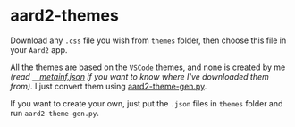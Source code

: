 aard2-themes
===

Download any `.css` file you wish from `themes` folder, then choose this file in your `Aard2` app.

All the themes are based on the `VSCode` themes, and none is created by me *(read [__metainf.json](./themes/__metainf.json) if you want to know where I've downloaded them from)*. I just convert them using [aard2-theme-gen.py](./aard2-theme-gen.py).

If you want to create your own, just put the `.json` files in `themes` folder and run `aard2-theme-gen.py`.
